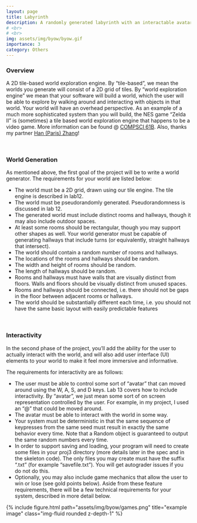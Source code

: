 ```yaml
---
layout: page
title: Labyrinth
description: A randomly generated labyrinth with an interactable avatar <br> 
# <br>
# <br>
img: assets/img/byow/byow.gif 
importance: 3
category: Others
---
```


### **Overview**

 A 2D tile-based world exploration engine. By “tile-based”, we mean the worlds you generate will consist of a 2D grid of tiles. By “world exploration engine” we mean that your software will build a world, which the user will be able to explore by walking around and interacting with objects in that world. Your world will have an overhead perspective. As an example of a much more sophisticated system than you will build, the NES game “Zelda II” is (sometimes) a tile based world exploration engine that happens to be a video game. More information can be found @ [COMPSCI 61B](http://fa20.datastructur.es/materials/proj/proj3/proj3). Also, thanks my partner [Han (Paris) Zhang](https://pariszhang11.github.io)!

<br>

### **World Generation**

As mentioned above, the first goal of the project will be to write a world generator. The requirements for your world are listed below:

* The world must be a 2D grid, drawn using our tile engine. The tile engine is described in lab12.
* The world must be pseudorandomly generated. Pseudorandomness is discussed in lab 12.
* The generated world must include distinct rooms and hallways, though it may also include outdoor spaces.
* At least some rooms should be rectangular, though you may support other shapes as well.
Your world generator must be capable of generating hallways that include turns (or equivalently, straight hallways that intersect).
* The world should contain a random number of rooms and hallways.
* The locations of the rooms and hallways should be random.
* The width and height of rooms should be random.
* The length of hallways should be random.
* Rooms and hallways must have walls that are visually distinct from floors. Walls and floors should be visually distinct from unused spaces.
* Rooms and hallways should be connected, i.e. there should not be gaps in the floor between adjacent rooms or hallways.
* The world should be substantially different each time, i.e. you should not have the same basic layout with easily predictable features

<br>

### **Interactivity**

In the second phase of the project, you’ll add the ability for the user to actually interact with the world, and will also add user interface (UI) elements to your world to make it feel more immersive and informative.

The requirements for interactivity are as follows:

* The user must be able to control some sort of “avatar” that can moved around using the W, A, S, and D keys. Lab 13 covers how to include interactivity. By “avatar”, we just mean some sort of on screen representation controlled by the user. For example, in my project, I used an “@” that could be moved around.
* The avatar must be able to interact with the world in some way.
* Your system must be deterministic in that the same sequence of keypresses from the same seed must result in exactly the same behavior every time. Note that a Random object is guaranteed to output the same random numbers every time.
* In order to support saving and loading, your program will need to create some files in your proj3 directory (more details later in the spec and in the skeleton code). The only files you may create must have the suffix “.txt” (for example “savefile.txt”). You will get autograder issues if you do not do this.
* Optionally, you may also include game mechanics that allow the user to win or lose (see gold points below). Aside from these feature requirements, there will be a few technical requirements for your system, described in more detail below.

 <div class="row">
    <div class="col-sm mt-3 mt-md-0">
        {% include figure.html path="assets/img/byow/games.png" title="example image" class="img-fluid rounded z-depth-1" %}
    </div>
</div>